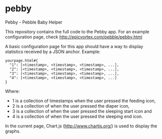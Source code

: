 pebby
=====

Pebby - Pebble Baby Helper

This repository contains the full code to the Pebby app.
For an example configuration page, check http://epicvortex.com/pebble/pebby.html

A basic configuration page for this app should have a way to display statistics received by a JSON anchor.
Example:

    yourpage.html#{  
      "1": [<timestamp>, <timestamp>, <timestamp>, ...],  
      "2": [<timestamp>, <timestamp>, <timestamp>, ...],  
      "3": [<timestamp>, <timestamp>, <timestamp>, ...],  
      "4": [<timestamp>, <timestamp>, <timestamp>, ...]  
    }

Where:
* 1 is a collection of timestamps when the user pressed the feeding icon,
* 2 is a collection of when the user pressed the diaper icon,
* 3 is a collection of when the user pressed the sleeping start icon and
* 4 is a collection of when the user pressed the sleeping end icon.

In the current page, Chart.js (http://www.chartjs.org/) is used to display the graphs.
